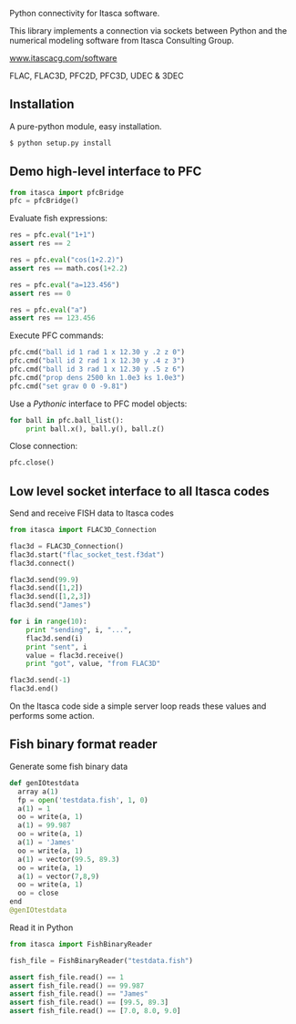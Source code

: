 Python connectivity for Itasca software.

This library implements a connection via sockets between Python and
the numerical modeling software from Itasca Consulting
Group.

www.itascacg.com/software

FLAC, FLAC3D, PFC2D, PFC3D, UDEC & 3DEC

## Installation

A pure-python module, easy installation.

```python
$ python setup.py install
```

## Demo high-level interface to PFC

```python
from itasca import pfcBridge
pfc = pfcBridge()
```

Evaluate fish expressions:

```python
res = pfc.eval("1+1")
assert res == 2

res = pfc.eval("cos(1+2.2)")
assert res == math.cos(1+2.2)

res = pfc.eval("a=123.456")
assert res == 0

res = pfc.eval("a")
assert res == 123.456
```

Execute PFC commands:

```python
pfc.cmd("ball id 1 rad 1 x 12.30 y .2 z 0")
pfc.cmd("ball id 2 rad 1 x 12.30 y .4 z 3")
pfc.cmd("ball id 3 rad 1 x 12.30 y .5 z 6")
pfc.cmd("prop dens 2500 kn 1.0e3 ks 1.0e3")
pfc.cmd("set grav 0 0 -9.81")
```

Use a *Pythonic* interface to PFC model objects:

```python
for ball in pfc.ball_list():
    print ball.x(), ball.y(), ball.z()
```

Close connection:
```python
pfc.close()
```
## Low level socket interface to all Itasca codes

Send and receive FISH data to Itasca codes

```python
from itasca import FLAC3D_Connection

flac3d = FLAC3D_Connection()
flac3d.start("flac_socket_test.f3dat")
flac3d.connect()

flac3d.send(99.9)
flac3d.send([1,2])
flac3d.send([1,2,3])
flac3d.send("James")

for i in range(10):
    print "sending", i, "...",
    flac3d.send(i)
    print "sent", i
    value = flac3d.receive()
    print "got", value, "from FLAC3D"

flac3d.send(-1)
flac3d.end()
```

On the Itasca code side a simple server loop reads these values and
performs some action.

## Fish binary format reader

Generate some fish binary data

```python
def genIOtestdata
  array a(1)
  fp = open('testdata.fish', 1, 0)
  a(1) = 1
  oo = write(a, 1)
  a(1) = 99.987
  oo = write(a, 1)
  a(1) = 'James'
  oo = write(a, 1)
  a(1) = vector(99.5, 89.3)
  oo = write(a, 1)
  a(1) = vector(7,8,9)
  oo = write(a, 1)
  oo = close
end
@genIOtestdata
```

Read it in Python

```python
from itasca import FishBinaryReader

fish_file = FishBinaryReader("testdata.fish")

assert fish_file.read() == 1
assert fish_file.read() == 99.987
assert fish_file.read() == "James"
assert fish_file.read() == [99.5, 89.3]
assert fish_file.read() == [7.0, 8.0, 9.0]
```
